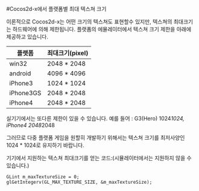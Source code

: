 

#Cocos2d-x에서 플랫폼별 최대 텍스쳐 크기


이론적으로 Cocos2d-x는 어떤 크기의 텍스쳐도 표현할수 있지만, 텍스쳐의 최대크기는 하드웨어에 의해 제한됩니다.
플랫폼의 에뮬레이터에서 텍스쳐 크기 제한을 아래에 제공하고 있습니다.

|플랫폼|최대크기(pixel)|
|------------|------------|
|win32	|2048 * 2048|
|android	|4096 * 4096|
|iPhone3	|1024 * 1024|
|iPhone3GS	|2048 * 2048|
|iPhone4	|2048 * 2048|


실기기에서는 또다른 제한이 있을 수 있습니다. 예를 들어 : G3(Hero) 1024*1024, iPhone4 2048*2048

그러므로 다중 플랫폼 게임을 원할히 개발하기 위해서는 텍스쳐 크기를  최저사양인 1024 * 1024로 유지하기 바랍니다.

기기에서 지원하는 텍스쳐 최대크기를 얻는 코드:(시뮬레이터에서는 지원하지 않을 수 있습니다.)

```
GLint m_maxTextureSize = 0;
glGetIntegerv(GL_MAX_TEXTURE_SIZE, &m_maxTextureSize);
```

